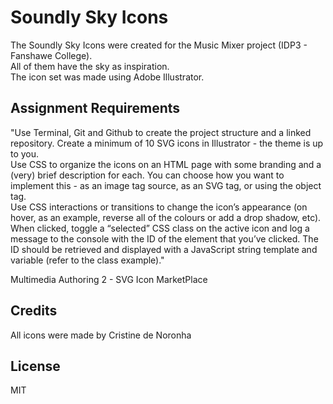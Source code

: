 # Soundly Sky Icons
<p>The Soundly Sky Icons were created for the Music Mixer project (IDP3 - Fanshawe College).<br> 
All of them have the sky as inspiration.<br>
The icon set was made using Adobe Illustrator.</p>

## Assignment Requirements

<p>"Use Terminal, Git and Github to create the project structure and a linked repository. Create a
minimum of 10 SVG icons in Illustrator - the theme is up to you.<br>
Use CSS to organize the icons on an HTML page with some branding and a (very) brief
description for each. You can choose how you want to implement this - as an image tag source,
as an SVG tag, or using the object tag.<br>
Use CSS interactions or transitions to change the icon’s appearance (on hover, as an example,
reverse all of the colours or add a drop shadow, etc).<br>
When clicked, toggle a “selected” CSS class on the active icon and log a message to the
console with the ID of the element that you’ve clicked. The ID should be retrieved and displayed
with a JavaScript string template and variable (refer to the class example)."</p>
<p>Multimedia Authoring 2 - SVG Icon MarketPlace</p>


## Credits

All icons were made by Cristine de Noronha

## License 
MIT
